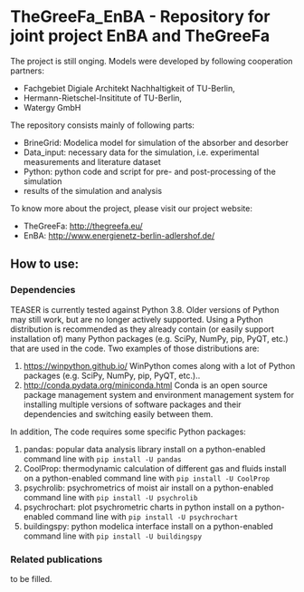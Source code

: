 # TheGreeFa_EnBA - Repository for joint project EnBA and TheGreeFa

The project is still onging. Models were developed by following cooperation partners:
 * Fachgebiet Digiale Architekt Nachhaltigkeit of TU-Berlin,
 * Hermann-Rietschel-Insititute of TU-Berlin,  
 * Watergy GmbH

The repository consists mainly of following parts:
  * BrineGrid: Modelica model for simulation of the absorber and desorber
  * Data_input: necessary data for the simulation, i.e. experimental measurements and literature dataset
  * Python: python code and script for pre- and post-processing of the simulation
  * results of the simulation and analysis


To know more about the project, please visit our project website:
  * TheGreeFa: http://thegreefa.eu/
  * EnBA: http://www.energienetz-berlin-adlershof.de/

## How to use:

### Dependencies

TEASER is currently tested against Python 3.8. Older versions of Python may still work, but are no longer actively supported.
Using a Python distribution is recommended as they already contain (or easily support installation of) many Python packages (e.g. SciPy, NumPy, pip, PyQT, etc.) that are used in the code. Two examples of those distributions are:

1. https://winpython.github.io/ WinPython comes along with a lot of Python
packages (e.g. SciPy, NumPy, pip, PyQT, etc.)..
2. http://conda.pydata.org/miniconda.html Conda is an open source package
management  system and environment management system for installing multiple
versions of software  packages and their dependencies and switching easily
between them.

In addition, The code requires some specific Python packages:

1. pandas: popular data analysis library
  install on a python-enabled command line with `pip install -U pandas`
2. CoolProp: thermodynamic calculation of different gas and fluids
  install on a python-enabled command line with `pip install -U CoolProp`
3. psychrolib: psychrometrics of moist air
  install on a python-enabled command line with `pip install -U psychrolib`
4. psychrochart: plot psychrometric charts in python
  install on a python-enabled command line with `pip install -U psychrochart`
5. buildingspy: python modelica interface
  install on a python-enabled command line with `pip install -U buildingspy`

### Related publications
to be filled.